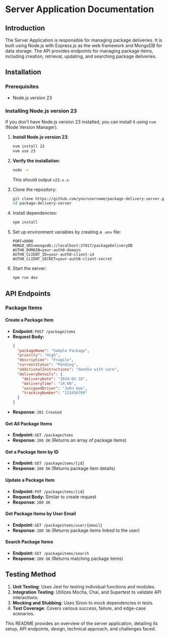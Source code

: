 # Server Application Documentation

## Introduction

The Server Application is responsible for managing package deliveries. It is built using Node.js with Express.js as the web framework and MongoDB for data storage. The API provides endpoints for managing package items, including creation, retrieval, updating, and searching package deliveries.

## Installation

### Prerequisites

- Node.js version 23

### Installing Node.js version 23

If you don't have Node.js version 23 installed, you can install it using `nvm` (Node Version Manager). 

1. **Install Node.js version 23**:

    ```sh
    nvm install 23
    nvm use 23
    ```
 2. **Verify the installation**:

    ```sh
    node -v
    ```

    This should output `v23.x.x`.   

3. Clone the repository:
   ```bash
   git clone https://github.com/yourusername/package-delivery-server.git
   cd package-delivery-server
   ```
4. Install dependencies:
   ```bash
   npm install
   ```
5. Set up environment variables by creating a `.env` file:
   ```
   PORT=8000
   MONGO_URI=mongodb://localhost:27017/packageDeliveryDB
   AUTH0_DOMAIN=your-auth0-domain
   AUTH0_CLIENT_ID=your-auth0-client-id
   AUTH0_CLIENT_SECRET=your-auth0-client-secret
   ```
4. Start the server:
   ```bash
   npm run dev
   ```

## API Endpoints

### Package Items

#### Create a Package Item
- **Endpoint:** `POST /packageitems`
- **Request Body:**
  ```json
  {
    "packageName": "Sample Package",
    "priority": "High",
    "description": "Fragile",
    "currentStatus": "Pending",
    "additionalInstructions": "Handle with care",
    "deliveryDetails": {
      "deliveryDate": "2024-02-10",
      "deliveryTime": "14:00",
      "assignedDriver": "John Doe",
      "trackingNumber": "123456789"
    }
  }
  ```
- **Response:** `201 Created`

#### Get All Package Items
- **Endpoint:** `GET /packageitems`
- **Response:** `200 OK` (Returns an array of package items)

#### Get a Package Item by ID
- **Endpoint:** `GET /packageitems/{id}`
- **Response:** `200 OK` (Returns package item details)

#### Update a Package Item
- **Endpoint:** `PUT /packageitems/{id}`
- **Request Body:** Similar to create request
- **Response:** `200 OK`

#### Get Package Items by User Email
- **Endpoint:** `GET /packageitems/user/{email}`
- **Response:** `200 OK` (Returns package items linked to the user)

#### Search Package Items
- **Endpoint:** `GET /packageitems/search`
- **Response:** `200 OK` (Returns matching package items)



## Testing Method

1. **Unit Testing**: Uses Jest for testing individual functions and modules.
2. **Integration Testing**: Utilizes Mocha, Chai, and Supertest to validate API interactions.
3. **Mocking and Stubbing**: Uses Sinon to mock dependencies in tests.
4. **Test Coverage**: Covers various success, failure, and edge-case scenarios.



This README provides an overview of the server application, detailing its setup, API endpoints, design, technical approach, and challenges faced.

